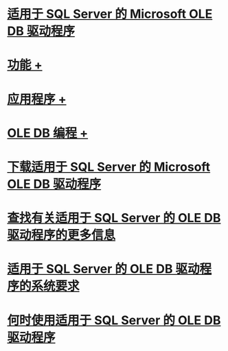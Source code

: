 # [适用于 SQL Server 的 Microsoft OLE DB 驱动程序](oledb-driver-for-sql-server.md)
# [功能 +](../oledb/features/oledb-driver-for-sql-server-features.md)
# [应用程序 +](../oledb/applications/building-applications-with-oledb-driver-for-sql-server.md)
# [OLE DB 编程 +](../oledb/ole-db/oledb-driver-for-sql-server-programming.md)

# [下载适用于 SQL Server 的 Microsoft OLE DB 驱动程序](download-oledb-driver-for-sql-server.md)
# [查找有关适用于 SQL Server 的 OLE DB 驱动程序的更多信息](finding-more-oledb-driver-for-sql-server-information.md)
# [适用于 SQL Server 的 OLE DB 驱动程序的系统要求](system-requirements-for-oledb-driver-for-sql-server.md)
# [何时使用适用于 SQL Server 的 OLE DB 驱动程序](when-to-use-oledb-driver-for-sql-server.md)
